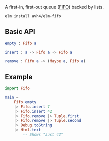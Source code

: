 
A first-in, first-out queue ([FIFO](https://en.wikipedia.org/wiki/FIFO_(computing_and_electronics))) backed by lists.

```bash
elm install avh4/elm-fifo
```

## Basic API

```elm
empty : Fifo a

insert : a -> Fifo a -> Fifo a

remove : Fifo a -> (Maybe a, Fifo a)
```


## Example

```elm
import Fifo

main =
    Fifo.empty
    |> Fifo.insert 7
    |> Fifo.insert 42
    |> Fifo.remove |> Tuple.first
    |> Fifo.remove |> Tuple.second
    |> Debug.toString
    |> Html.text
        -- Shows "Just 42"
```
